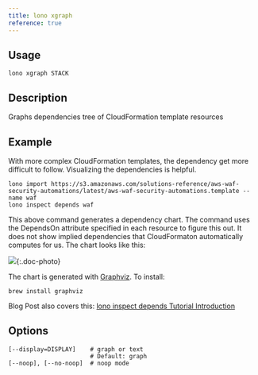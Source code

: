 ```yaml
---
title: lono xgraph
reference: true
---
```


## Usage

    lono xgraph STACK

## Description

Graphs dependencies tree of CloudFormation template resources

## Example

With more complex CloudFormation templates, the dependency get more difficult to follow.  Visualizing the dependencies is helpful.

    lono import https://s3.amazonaws.com/solutions-reference/aws-waf-security-automations/latest/aws-waf-security-automations.template --name waf
    lono inspect depends waf

This above command generates a dependency chart.  The command uses the DependsOn attribute specified in each resource to figure this out.  It does not show implied dependencies that CloudFormaton automatically computes for us.  The chart looks like this:

![](/img/tutorial/waf-chart.png){:.doc-photo}

The chart is generated with [Graphviz](http://www.graphviz.org/). To install:

    brew install graphviz

Blog Post also covers this: [lono inspect depends Tutorial Introduction](https://blog.boltops.com/2017/09/20/lono-inspect-depends-tutorial-introduction)


## Options

```
[--display=DISPLAY]    # graph or text
                       # Default: graph
[--noop], [--no-noop]  # noop mode
```

